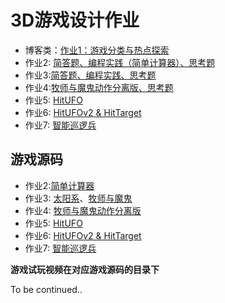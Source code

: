 # 3D游戏设计作业

* 博客类：[作业1：游戏分类与热点探索](./3d_hw01.md)
* 作业2: [简答题、编程实践（简单计算器）、思考题](./3d_hw02.md)
* 作业3:[简答题、编程实践、思考题](./3d_hw03.md)
* 作业4:[牧师与魔鬼动作分离版、思考题](./3d_hw04.md)
* 作业5: [HitUFO](./3d_hw5.md)
* 作业6: [HitUFOv2 & HitTarget](./3d_hw06.md)
* 作业7: [智能巡逻兵](./3d_hw07.md)





## 游戏源码

* 作业2:[简单计算器](./hw02_calculator)
* 作业3: [太阳系](https://github.com/wangw42/wJuniorHomework/tree/master/3DGame/hw03)、[牧师与魔鬼](./hw03_PriestsAndDevils)
* 作业4: [牧师与魔鬼动作分离版](hw04_PriestsAndDevils_v2)
* 作业5: [HitUFO](./hw05_HitUFO)
* 作业6: [HitUFOv2 & HitTarget](./hw06_hitUFOv2&hitTarget)
* 作业7: [智能巡逻兵](./hw07_xunluobing.md)



**游戏试玩视频在对应游戏源码的目录下**



To be continued..